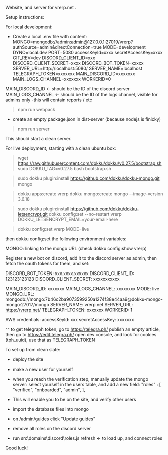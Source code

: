 Website, and server for vrerp.net .

Setup instructions:

For local development:
* Create a local .env file with content:
MONGO=mongodb://admin:admin@127.0.0.1:27019/vrerp?authSource=admin&directConnection=true
MODE=development
DYNO=local.dev
PORT=5080
accessKeyId=xxxx
secretAccessKey=xxxx
GIT_REV=dev
DISCORD_CLIENT_ID=xxx
DISCORD_CLIENT_SECRET=xxxx
DISCORD_BOT_TOKEN=xxxxx
SERVER_URL=http://localhost:5080/
SERVER_NAME=localhost
TELEGRAPH_TOKEN=xxxxxxx
MAIN_DISCORD_ID=xxxxxxx
MAIN_LOGS_CHANNEL=xxxxxxx
WORKERID=0

MAIN_DISCORD_ID  <- should be the ID of the discord server
MAIN_LOGS_CHANNEL <- should be the ID of the logs channel, visible for admins only -this will contain reports / etc

> npm run webpack
* create an empty package.json in dist-server  (because nodejs is finicky)

> npm run server

This should start a clean server.



For live deployment, starting with a clean ubuntu box:
> wget https://raw.githubusercontent.com/dokku/dokku/v0.27.5/bootstrap.sh
> sudo DOKKU_TAG=v0.27.5 bash bootstrap.sh

> sudo dokku plugin:install https://github.com/dokku/dokku-mongo.git mongo


> dokku apps:create vrerp
> dokku mongo:create mongo --image-version 3.6.18

> sudo dokku plugin:install https://github.com/dokku/dokku-letsencrypt.git
> dokku config:set --no-restart vrerp DOKKU_LETSENCRYPT_EMAIL=your-email-here

> dokku config:set vrerp MODE=live

then dokku config:set the following environment variables:

MONGO:   linking to the mongo URL  (check dokku config:show vrerp)

Register a new bot on discord, add it to the discord server as admin, then fetch the oauth tokens for them, and set:

DISCORD_BOT_TOKEN:        xxx.xxxx.xxxxxx
DISCORD_CLIENT_ID:        123123123123
DISCORD_CLIENT_SECRET:    xxxxxxxxxxx


MAIN_DISCORD_ID:          xxxxxxx
MAIN_LOGS_CHANNEL:        xxxxxxxx
MODE:                     live
MONGO_URL:                mongodb://mongo:7b46c2ba9073599250a1274f38e44aa9@dokku-mongo-mongo:27017/mongo
SERVER_NAME:              vrerp.net
SERVER_URL:               https://vrerp.net/
TELEGRAPH_TOKEN:          xxxxxxx
WORKERID:                 1

AWS credentials:
accessKeyId:              xxx
secretAccessKey:          xxxxxxx

^^ to get telegraph token, go to https://telegra.ph/   publish an empty article, then go to https://edit.telegra.ph/   open dev console, and look for cookies (tph_uuid), use that as TELEGRAPH_TOKEN

To set up from clean slate:
* deploy the site
* make a new user for yourself
* when you reach the verification step, manually update the mongo server: select yourself in the users table, and add a new field:
    "roles" : [
        "verified",
        "onboarded",
        "admin",
    ],
* This will enable you to be on the site, and verify other users


* import the database files into mongo
* on /admin/guides  click "Update guides"
* remove all roles on the discord server
* run src\domains\discord\roles.js refresh     <- to load up, and connect roles

Good luck!
